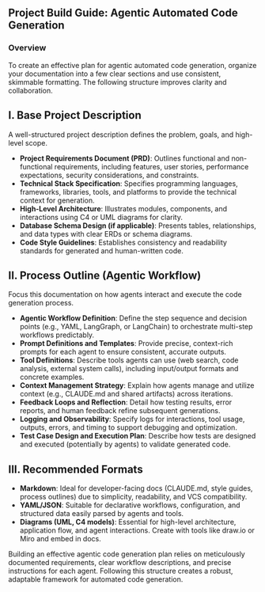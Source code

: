 ## Project Build Guide: Agentic Automated Code Generation

### Overview
To create an effective plan for agentic automated code generation, organize your documentation into a few clear sections and use consistent, skimmable formatting. The following structure improves clarity and collaboration.

## I. Base Project Description
A well-structured project description defines the problem, goals, and high-level scope.

- **Project Requirements Document (PRD)**: Outlines functional and non-functional requirements, including features, user stories, performance expectations, security considerations, and constraints.
- **Technical Stack Specification**: Specifies programming languages, frameworks, libraries, tools, and platforms to provide the technical context for generation.
- **High‑Level Architecture**: Illustrates modules, components, and interactions using C4 or UML diagrams for clarity.
- **Database Schema Design (if applicable)**: Presents tables, relationships, and data types with clear ERDs or schema diagrams.
- **Code Style Guidelines**: Establishes consistency and readability standards for generated and human-written code.

## II. Process Outline (Agentic Workflow)
Focus this documentation on how agents interact and execute the code generation process.

- **Agentic Workflow Definition**: Define the step sequence and decision points (e.g., YAML, LangGraph, or LangChain) to orchestrate multi-step workflows predictably.
- **Prompt Definitions and Templates**: Provide precise, context-rich prompts for each agent to ensure consistent, accurate outputs.
- **Tool Definitions**: Describe tools agents can use (web search, code analysis, external system calls), including input/output formats and concrete examples.
- **Context Management Strategy**: Explain how agents manage and utilize context (e.g., CLAUDE.md and shared artifacts) across iterations.
- **Feedback Loops and Reflection**: Detail how testing results, error reports, and human feedback refine subsequent generations.
- **Logging and Observability**: Specify logs for interactions, tool usage, outputs, errors, and timing to support debugging and optimization.
- **Test Case Design and Execution Plan**: Describe how tests are designed and executed (potentially by agents) to validate generated code.

## III. Recommended Formats

- **Markdown**: Ideal for developer-facing docs (CLAUDE.md, style guides, process outlines) due to simplicity, readability, and VCS compatibility.
- **YAML/JSON**: Suitable for declarative workflows, configuration, and structured data easily parsed by agents and tools.
- **Diagrams (UML, C4 models)**: Essential for high-level architecture, application flow, and agent interactions. Create with tools like draw.io or Miro and embed in docs.

Building an effective agentic code generation plan relies on meticulously documented requirements, clear workflow descriptions, and precise instructions for each agent. Following this structure creates a robust, adaptable framework for automated code generation.